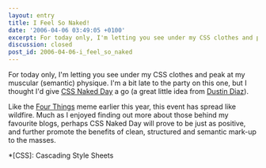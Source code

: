 ```yaml
---
layout: entry
title: I Feel So Naked!
date: '2006-04-06 03:49:05 +0100'
excerpt: For today only, I'm letting you see under my CSS clothes and peak at my muscular (semantic) physique.
discussion: closed
post_id: 2006-04-06-i_feel_so_naked
---
```

For today only, I'm letting you see under my CSS clothes and peak at my muscular (semantic) physique. I'm a bit late to the party on this one, but I thought I'd give [CSS Naked Day][1] a go (a great little idea from [Dustin Diaz][2]).

Like the [Four Things][3] meme earlier this year, this event has spread like wildfire. Much as I enjoyed finding out more about those behind my favourite blogs, perhaps CSS Naked Day will prove to be just as positive, and further promote the benefits of clean, structured and semantic mark-up to the masses.

[1]: http://naked.dustindiaz.com/
[2]: http://www.dustindiaz.com/naked-day/
[3]: /2006/01/four_things/

*[CSS]: Cascading Style Sheets